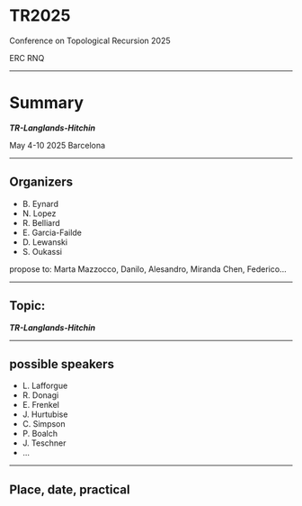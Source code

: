 # TR2025
Conference on Topological Recursion 2025

ERC RNQ

---
# Summary

_**TR-Langlands-Hitchin**_

May 4-10 2025
Barcelona


---

## Organizers

- B. Eynard
- N. Lopez
- R. Belliard
- E. Garcia-Failde
- D. Lewanski
- S. Oukassi

propose to:
Marta Mazzocco, Danilo, Alesandro, Miranda Chen, Federico...

---

## Topic:

_**TR-Langlands-Hitchin**_


---
## possible speakers

- L. Lafforgue
- R. Donagi
- E. Frenkel
- J. Hurtubise
- C. Simpson
- P. Boalch
- J. Teschner
- ...

---

## Place, date, practical



